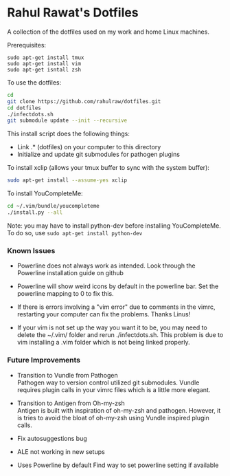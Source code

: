 # Rahul Rawat's Dotfiles

A collection of the dotfiles used on my work and home Linux machines.

Prerequisites:
```
sudo apt-get install tmux
sudo apt-get install vim
sudo apt-get isntall zsh
```

To use the dotfiles:
```bash
cd
git clone https://github.com/rahulraw/dotfiles.git
cd dotfiles 
./infectdots.sh
git submodule update --init --recursive
```

This install script does the following things: 
* Link .* (dotfiles) on your computer to this directory
* Initialize and update git submodules for pathogen plugins

To install xclip (allows your tmux buffer to sync with the system buffer):
```bash
sudo apt-get install --assume-yes xclip
```

To install YouCompleteMe:
```bash
cd ~/.vim/bundle/youcompleteme
./install.py --all
```
Note: you may have to install python-dev before installing YouCompleteMe. To do so, use `sudo apt-get install python-dev`

### Known Issues

* Powerline does not always work as intended. Look through the Powerline installation
guide on github

* Powerline will show weird icons by default in the powerline bar. Set the powerline 
mapping to 0 to fix this.

* If there is errors involving a "vim error" due to comments in the vimrc, restarting
your computer can fix the problems. Thanks Linus! 

* If your vim is not set up the way you want it to be, you may need to delete the ~/.vim/ folder and rerun ./infectdots.sh. This problem is due to vim installing a .vim folder which is not being linked properly.

### Future Improvements
* Transition to Vundle from Pathogen  
Pathogen way to version control utilized git submodules. Vundle requires 
plugin calls in your vimrc files which is a little more elegant.

* Transition to Antigen from Oh-my-zsh   
Antigen is built with inspiration of oh-my-zsh and pathogen. However, it 
is tries to avoid the bloat of oh-my-zsh using Vundle inspired plugin calls.

* Fix autosuggestions bug

* ALE not working in new setups

* Uses Powerline by default
Find way to set powerline setting if available
